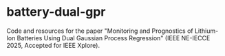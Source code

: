 # battery-dual-gpr
Code and resources for the paper "Monitoring and Prognostics of Lithium-Ion Batteries Using Dual Gaussian Process Regression" (IEEE NE-IECCE 2025, Accepted for IEEE Xplore).

